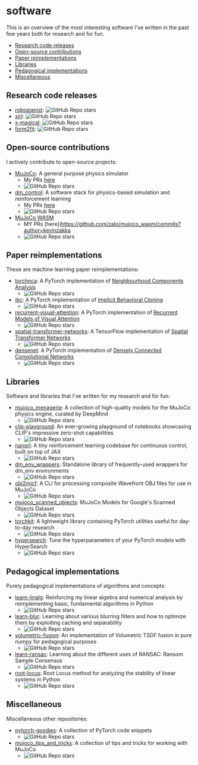 # software

This is an overview of the most interesting software I've written in the past few years both for research and for fun.

- [Research code releases](#research-code-releases)
- [Open-source contributions](#open-source-contributions)
- [Paper reimplementations](#paper-reimplementations)
- [Libraries](#libraries)
- [Pedagogical implementations](#pedagogical-implementations)
- [Miscellaneous](#miscellaneous)

## Research code releases

- [robopianist](https://github.com/google-research/robopianist): ![GitHub Repo stars](https://img.shields.io/github/stars/google-research/robopianist?style=social)
- [xirl](https://github.com/google-research/google-research/tree/master/xirl): ![GitHub Repo stars](https://img.shields.io/github/stars/google-research/google-research?style=social)
- [x-magical](https://github.com/kevinzakka/x-magical): ![GitHub Repo stars](https://img.shields.io/github/stars/kevinzakka/x-magical?style=social)
- [form2fit](https://github.com/kevinzakka/form2fit): ![GitHub Repo stars](https://img.shields.io/github/stars/kevinzakka/form2fit?style=social)

## Open-source contributions

I actively contribute to open-source projects:

- [MuJoCo](https://github.com/deepmind/mujoco): A general purpose physics simulator
  - My PRs [here](https://github.com/deepmind/mujoco/commits?author=kevinzakka)
  - ![GitHub Repo stars](https://img.shields.io/github/stars/deepmind/mujoco?style=social)
- [dm_control](https://github.com/deepmind/dm_control): A software stack for physics-based simulation and reinforcement learning
  - My PRs [here](https://github.com/deepmind/dm_control/commits?author=kevinzakka)
  - ![GitHub Repo stars](https://img.shields.io/github/stars/deepmind/dm_control?style=social)
- [MuJoCo WASM](https://github.com/zalo/mujoco_wasm)
  - MY PRs [here](https://github.com/zalo/mujoco_wasm/commits?author=kevinzakka
  - ![GitHub Repo stars](https://img.shields.io/github/stars/zalo/mujoco_wasm?style=social)

## Paper reimplementations

These are machine learning paper reimplementations:

- [torchnca](https://github.com/kevinzakka/torchnca): A PyTorch implementation of [Neighbourhood Components Analysis](https://www.cs.toronto.edu/~hinton/absps/nca.pdf)
  - ![GitHub Repo stars](https://img.shields.io/github/stars/kevinzakka/torchnca?style=social)
- [ibc](https://github.com/kevinzakka/ibc): A PyTorch implementation of [Implicit Behavioral Cloning](https://arxiv.org/abs/2109.00137)
  - ![GitHub Repo stars](https://img.shields.io/github/stars/kevinzakka/ibc?style=social)
- [recurrent-visual-attention](https://github.com/kevinzakka/recurrent-visual-attention): A PyTorch implementation of [Recurrent Models of Visual Attention](https://arxiv.org/abs/1406.6247)
  - ![GitHub Repo stars](https://img.shields.io/github/stars/kevinzakka/recurrent-visual-attention?style=social)
- [spatial-transformer-networks](https://github.com/kevinzakka/spatial-transformer-network): A TensorFlow implementation of [Spatial Transformer Networks](https://arxiv.org/abs/1506.02025)
  - ![GitHub Repo stars](https://img.shields.io/github/stars/kevinzakka/spatial-transformer-network?style=social)
- [densenet](https://github.com/kevinzakka/densenet): A PyTorch implementation of [Densely Connected Convolutional Networks](https://arxiv.org/abs/1608.06993)
  - ![GitHub Repo stars](https://img.shields.io/github/stars/kevinzakka/densenet?style=social)

## Libraries

Software and libraries that I've written for my research and for fun:

- [mujoco_menagerie](https://github.com/deepmind/mujoco_menagerie): A collection of high-quality models for the MuJoCo physics engine, curated by DeepMind
  - ![GitHub Repo stars](https://img.shields.io/github/stars/deepmind/mujoco_menagerie?style=social)
- [clip-playground](https://github.com/kevinzakka/clip_playground): An ever-growing playground of notebooks showcasing CLIP's impressive zero-shot capabilities
  - ![GitHub Repo stars](https://img.shields.io/github/stars/kevinzakka/clip_playground?style=social)
- [nanorl](https://github.com/kevinzakka/nanorl): A tiny reinforcement learning codebase for continuous control, built on top of JAX
  - ![GitHub Repo stars](https://img.shields.io/github/stars/kevinzakka/nanorl?style=social)
- [dm_env_wrappers](https://github.com/kevinzakka/dm_env_wrappers): Standalone library of frequently-used wrappers for dm_env environments
  - ![GitHub Repo stars](https://img.shields.io/github/stars/kevinzakka/dm_env_wrappers?style=social)
- [obj2mjcf](https://github.com/kevinzakka/obj2mjcf): A CLI for processing composite Wavefront OBJ files for use in MuJoCo
  - ![GitHub Repo stars](https://img.shields.io/github/stars/kevinzakka/obj2mjcf?style=social)
- [mujoco_scanned_objects](https://github.com/kevinzakka/mujoco_scanned_objects): MuJoCo Models for Google's Scanned Objects Dataset
  - ![GitHub Repo stars](https://img.shields.io/github/stars/kevinzakka/mujoco_scanned_objects?style=social)
- [torchkit](https://github.com/kevinzakka/torchkit): A lightweight library containing PyTorch utilities useful for day-to-day research
  - ![GitHub Repo stars](https://img.shields.io/github/stars/kevinzakka/torchkit?style=social)
- [hypersearch](https://github.com/kevinzakka/hypersearch): Tune the hyperparameters of your PyTorch models with HyperSearch
  - ![GitHub Repo stars](https://img.shields.io/github/stars/kevinzakka/hypersearch?style=social)

## Pedagogical implementations

Purely pedagogical implementations of algorithms and concepts:

- [learn-linalg](https://github.com/kevinzakka/learn-linalg): Reinforcing my linear algebra and numerical analysis by reimplementing basic, fundamental algorithms in Python
  - ![GitHub Repo stars](https://img.shields.io/github/stars/kevinzakka/learn-linalg?style=social)
- [learn-blur](https://github.com/kevinzakka/learn-blur): Learning about various blurring filters and how to optimize them by exploiting caching and separability
  - ![GitHub Repo stars](https://img.shields.io/github/stars/kevinzakka/learn-blur?style=social)
- [volumetric-fusion](https://github.com/kevinzakka/learn-volumetric-fusion): An implementation of Volumetric TSDF fusion in pure numpy for pedagogical purposes
  - ![GitHub Repo stars](https://img.shields.io/github/stars/kevinzakka/volumetric-fusion?style=social)
- [learn-ransac](https://github.com/kevinzakka/learn-ransac): Learning about the different uses of RANSAC: Ransom Sample Consensus
  - ![GitHub Repo stars](https://img.shields.io/github/stars/kevinzakka/learn-ransac?style=social)
- [root-locus](https://github.com/kevinzakka/root-locus): Root Locus method for analyzing the stability of linear systems in Python
  - ![GitHub Repo stars](https://img.shields.io/github/stars/kevinzakka/root-locus?style=social)

## Miscellaneous

Miscellaneous other repositories:

- [pytorch-goodies](https://github.com/kevinzakka/pytorch-goodies): A collection of PyTorch code snippets
  - ![GitHub Repo stars](https://img.shields.io/github/stars/kevinzakka/pytorch-goodies?style=social)
- [mujoco_tips_and_tricks](https://github.com/kevinzakka/mujoco_tips_and_tricks): A collection of tips and tricks for working with MuJoCo
  - ![GitHub Repo stars](https://img.shields.io/github/stars/kevinzakka/mujoco_tips_and_tricks?style=social)
